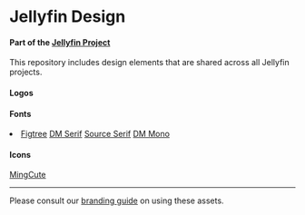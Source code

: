 <h1 family="Figtree">Jellyfin Design</h1>
<h4>Part of the <a href="https://jellyfin.org">Jellyfin Project</a></h3>

<p>
This repository includes design elements that are shared across all Jellyfin projects.
</p>

<h4>Logos</h4>

<h4>Fonts</h4>
<li>
<a href="https://github.com/erikdkennedy/figtree">Figtree</a>
<a href="https://github.com/googlefonts/dm-fonts">DM Serif</a>
<a href="https://github.com/adobe-fonts/source-serif">Source Serif</a>
<a href="https://github.com/googlefonts/dm-mono">DM Mono</a>
</li>

<h4>Icons</h4>
<a href="https://github.com/Richard9394/MingCute">MingCute</a>

---
<p>
Please consult our <a href="https://docs.jellyfin.org/general/contributing/branding.html">branding guide</a> on using these assets.
</p>
